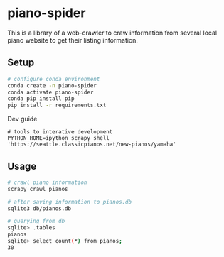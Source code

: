 # piano-spider

This is a library of a web-crawler to craw information from several local piano website to get their listing information.

## Setup
```bash
# configure conda environment
conda create -n piano-spider
conda activate piano-spider
conda pip install pip
pip install -r requirements.txt
```

Dev guide
```shell
# tools to interative development
PYTHON_HOME=ipython scrapy shell 'https://seattle.classicpianos.net/new-pianos/yamaha'
```

## Usage
```bash
# crawl piano information
scrapy crawl pianos

# after saving information to pianos.db
sqlite3 db/pianos.db

# querying from db
sqlite> .tables
pianos
sqlite> select count(*) from pianos;
30
```


